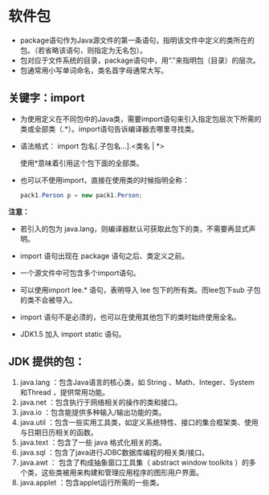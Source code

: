 # 软件包

* package语句作为Java源文件的第一条语句，指明该文件中定义的类所在的包。（若省略该语句，则指定为无名包）。
* 包对应于文件系统的目录，package语句中，用“.”来指明包（目录）的层次。
* 包通常用小写单词命名，类名首字母通常大写。

## 关键字：import

* 为使用定义在不同包中的Java类，需要import语句来引入指定包层次下所需的类或全部类（.\*）。import语句告诉编译器去哪里寻找类。

* 语法格式：
  import 包名[.子包名...].<类名 | \*> 
  
  使用\*意味着引用这个包下面的全部类。
  
* 也可以不使用import，直接在使用类的时候指明全称：
  ```Java
  pack1.Person p = new pack1.Person;
  ```

**注意：**

* 若引入的包为 java.lang，则编译器默认可获取此包下的类，不需要再显式声明。

* import 语句出现在 package 语句之后、类定义之前。

* 一个源文件中可包含多个import语句。

* 可以使用import lee.\* 语句，表明导入 lee 包下的所有类。而lee包下sub 子包的类不会被导入。

* import 语句不是必须的，也可以在使用其他包下的类时始终使用全名。

* JDK1.5 加入 import static 语句。

## JDK 提供的包：

1.  java.lang ：包含Java语言的核心类，如 String 、Math、Integer、System和Thread ，提供常用功能。
2. java.net ：包含执行于网络相关的操作的类和接口。
3. java.io ：包含能提供多种输入/输出功能的类。
4. java.util ：包含一些实用工具类，如定义系统特性、接口的集合框架类、使用与日期日历相关的函数。
5. java.text ：包含了一些 java 格式化相关的类。
6. java.sql ：包含了java进行JDBC数据库编程的相关类/接口。
7. java.awt ： 包含了构成抽象窗口工具集（ abstract window toolkits ）的多个类，这些类被用来构建和管理应用程序的图形用户界面。
8. java.applet ：包含applet运行所需的一些类。

